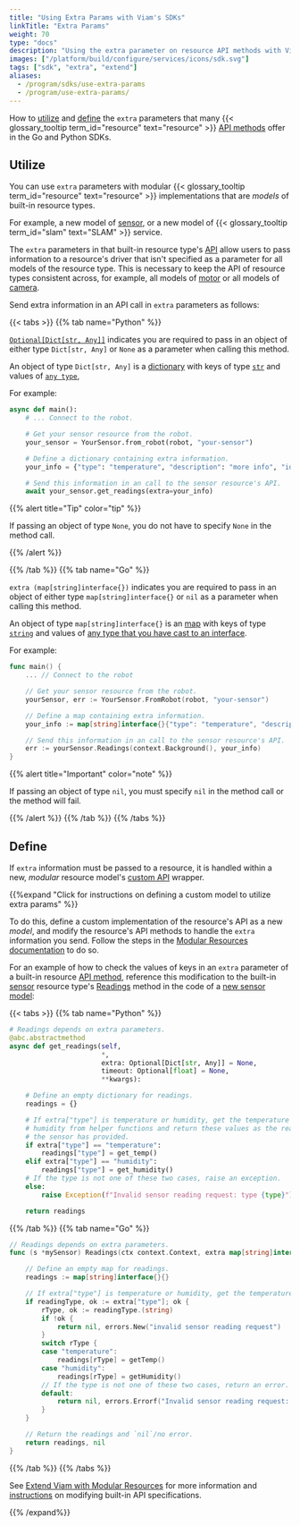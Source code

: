 ```yaml
---
title: "Using Extra Params with Viam's SDKs"
linkTitle: "Extra Params"
weight: 70
type: "docs"
description: "Using the extra parameter on resource API methods with Viam's SDKs."
images: ["/platform/build/configure/services/icons/sdk.svg"]
tags: ["sdk", "extra", "extend"]
aliases:
  - /program/sdks/use-extra-params
  - /program/use-extra-params/
---
```


How to [utilize](#utilize) and [define](#define) the `extra` parameters that many {{< glossary_tooltip term_id="resource" text="resource" >}} [API methods](/platform/build/program/apis/) offer in the Go and Python SDKs.

## Utilize

You can use `extra` parameters with modular {{< glossary_tooltip term_id="resource" text="resource" >}} implementations that are _models_ of built-in resource types.

For example, a new model of [sensor](/platform/build/configure/components/sensor/), or a new model of {{< glossary_tooltip term_id="slam" text="SLAM" >}} service.

The `extra` parameters in that built-in resource type's [API](/platform/build/program/apis/) allow users to pass information to a resource's driver that isn't specified as a parameter for all models of the resource type.
This is necessary to keep the API of resource types consistent across, for example, all models of [motor](/platform/build/configure/components/motor/) or all models of [camera](/platform/build/configure/components/camera/).

Send extra information in an API call in `extra` parameters as follows:

{{< tabs >}}
{{% tab name="Python" %}}

[`Optional[Dict[str, Any]]`](https://docs.python.org/3/library/typing.html#typing.Optional) indicates you are required to pass in an object of either type `Dict[str, Any]` or `None` as a parameter when calling this method.

An object of type `Dict[str, Any]` is a [dictionary](https://docs.python.org/3/tutorial/datastructures.html#dictionaries) with keys of type [`str`](https://docs.python.org/3/library/stdtypes.html#str) and values of [`any type`](https://docs.python.org/3/library/typing.html#typing.Any),

For example:

```python {class="line-numbers linkable-line-numbers"}
async def main():
    # ... Connect to the robot.

    # Get your sensor resource from the robot.
    your_sensor = YourSensor.from_robot(robot, "your-sensor")

    # Define a dictionary containing extra information.
    your_info = {"type": "temperature", "description": "more info", "id": 123}

    # Send this information in an call to the sensor resource's API.
    await your_sensor.get_readings(extra=your_info)
```

{{% alert title="Tip" color="tip" %}}

If passing an object of type `None`, you do not have to specify `None` in the method call.

{{% /alert %}}

{{% /tab %}}
{{% tab name="Go" %}}

`extra (map[string]interface{})` indicates you are required to pass in an object of either type `map[string]interface{}` or `nil` as a parameter when calling this method.

An object of type `map[string]interface{}` is an [map](https://go.dev/blog/maps) with keys of type [`string`](https://go.dev/blog/strings) and values of [any type that you have cast to an interface](https://jordanorelli.com/post/32665860244/how-to-use-interfaces-in-go).

For example:

```go {class="line-numbers linkable-line-numbers"}
func main() {
    ... // Connect to the robot

    // Get your sensor resource from the robot.
    yourSensor, err := YourSensor.FromRobot(robot, "your-sensor")

    // Define a map containing extra information.
    your_info := map[string]interface{}{"type": "temperature", "description": "more info", "id": 123}

    // Send this information in an call to the sensor resource's API.
    err := yourSensor.Readings(context.Background(), your_info)
}
```

{{% alert title="Important" color="note" %}}

If passing an object of type `nil`, you must specify `nil` in the method call or the method will fail.

{{% /alert %}}
{{% /tab %}}
{{% /tabs %}}

## Define

If `extra` information must be passed to a resource, it is handled within a new, _modular_ resource model's [custom API](/platform/registry/) wrapper.

{{%expand "Click for instructions on defining a custom model to utilize extra params" %}}

To do this, define a custom implementation of the resource's API as a new _model_, and modify the resource's API methods to handle the `extra` information you send.
Follow the steps in the [Modular Resources documentation](/platform/registry/create/) to do so.

For an example of how to check the values of keys in an `extra` parameter of a built-in resource [API method](/platform/build/program/apis/), reference this modification to the built-in [sensor](/platform/build/configure/components/sensor/) resource type's [Readings](/platform/build/configure/components/sensor/#getreadings) method in the code of a [new sensor model](/platform/registry/):

{{< tabs >}}
{{% tab name="Python" %}}

```python {class="line-numbers linkable-line-numbers"}
# Readings depends on extra parameters.
@abc.abstractmethod
async def get_readings(self,
                       *,
                       extra: Optional[Dict[str, Any]] = None,
                       timeout: Optional[float] = None,
                       **kwargs):

    # Define an empty dictionary for readings.
    readings = {}

    # If extra["type"] is temperature or humidity, get the temperature or
    # humidity from helper functions and return these values as the readings
    # the sensor has provided.
    if extra["type"] == "temperature":
        readings["type"] = get_temp()
    elif extra["type"] == "humidity":
        readings["type"] = get_humidity()
    # If the type is not one of these two cases, raise an exception.
    else:
        raise Exception(f"Invalid sensor reading request: type {type}")

    return readings
```

{{% /tab %}}
{{% tab name="Go" %}}

```go {class="line-numbers linkable-line-numbers"}
// Readings depends on extra parameters.
func (s *mySensor) Readings(ctx context.Context, extra map[string]interface{}) (map[string]interface{}, error) {

    // Define an empty map for readings.
    readings := map[string]interface{}{}

    // If extra["type"] is temperature or humidity, get the temperature or humidity from helper methods and return these values as the readings the sensor has provided.
    if readingType, ok := extra["type"]; ok {
        rType, ok := readingType.(string)
        if !ok {
            return nil, errors.New("invalid sensor reading request")
        }
        switch rType {
        case "temperature":
            readings[rType] = getTemp()
        case "humidity":
            readings[rType] = getHumidity()
        // If the type is not one of these two cases, return an error.
        default:
            return nil, errors.Errorf("Invalid sensor reading request: type %s", rType)
        }
    }

    // Return the readings and `nil`/no error.
    return readings, nil
}
```

{{% /tab %}}
{{% /tabs %}}

See [Extend Viam with Modular Resources](/platform/registry/) for more information and [instructions](/platform/registry/) on modifying built-in API specifications.

{{% /expand%}}
